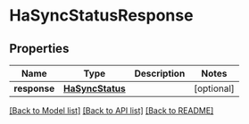 # HaSyncStatusResponse

## Properties
Name | Type | Description | Notes
------------ | ------------- | ------------- | -------------
**response** | [**HaSyncStatus**](HaSyncStatus.md) |  | [optional] 

[[Back to Model list]](../README.md#documentation-for-models) [[Back to API list]](../README.md#documentation-for-api-endpoints) [[Back to README]](../README.md)


